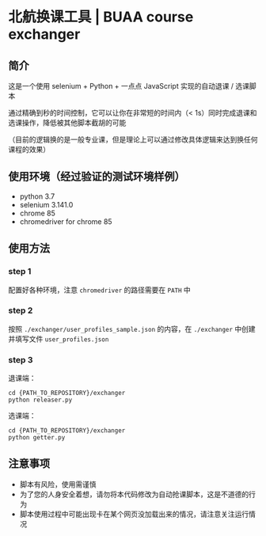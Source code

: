 # 北航换课工具 | BUAA course exchanger

## 简介

这是一个使用 selenium + Python + 一点点 JavaScript 实现的自动退课 / 选课脚本

通过精确到秒的时间控制，它可以让你在非常短的时间内（< 1s）同时完成退课和选课操作，降低被其他脚本截胡的可能

（目前的逻辑换的是一般专业课，但是理论上可以通过修改具体逻辑来达到换任何课程的效果）

## 使用环境（经过验证的测试环境样例）

- python 3.7
- selenium 3.141.0
- chrome 85
- chromedriver for chrome 85

## 使用方法

### step 1

配置好各种环境，注意 `chromedriver` 的路径需要在 `PATH` 中

### step 2

按照 `./exchanger/user_profiles_sample.json` 的内容，在 `./exchanger` 中创建并填写文件 `user_profiles.json`

### step 3

退课端：

```shell
cd {PATH_TO_REPOSITORY}/exchanger
python releaser.py
```

选课端：

```shell
cd {PATH_TO_REPOSITORY}/exchanger
python getter.py
```

## 注意事项

- 脚本有风险，使用需谨慎
- 为了您的人身安全着想，请勿将本代码修改为自动抢课脚本，这是不道德的行为
- 脚本使用过程中可能出现卡在某个网页没加载出来的情况，请注意关注运行情况
